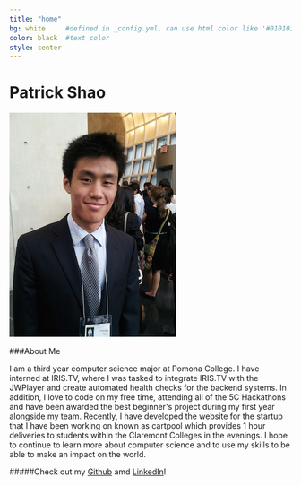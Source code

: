 ```yaml
---
title: "home"
bg: white     #defined in _config.yml, can use html color like '#010101'
color: black  #text color
style: center
---
```


# Patrick Shao 

<img id="profile-pic" src="img/profile.png" />

###About Me 

I am a third year computer science major at Pomona College. I have interned at IRIS.TV, where I was tasked to integrate IRIS.TV with the JWPlayer and create automated health checks for the backend systems. In addition, I love to code on my free time, attending all of the 5C Hackathons and have been awarded the best beginner's project during my first year alongside my team. Recently, I have developed the website for the startup that I have been working on known as cartpool which provides 1 hour deliveries to students within the Claremont Colleges in the evenings. I hope to continue to learn more about computer science and to use my skills to be able to make an impact on the world.

#####Check out my [Github][github] amd [LinkedIn][link]!

[github]: https://github.com/patrickshao
[link]: https://www.linkedin.com/in/patrickshao
